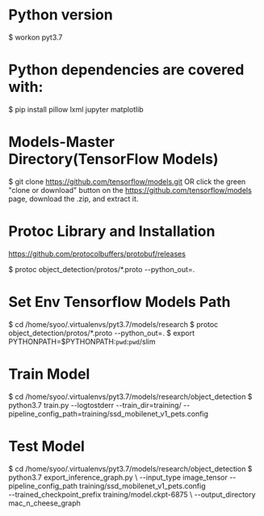 # Python version
$ workon pyt3.7


# Python dependencies are covered with: 

$ pip install pillow lxml jupyter matplotlib


# Models-Master Directory(TensorFlow Models)

$ git clone https://github.com/tensorflow/models.git 
OR click the green "clone or download" button on the https://github.com/tensorflow/models page, 
download the .zip, and extract it.


# Protoc Library and Installation

https://github.com/protocolbuffers/protobuf/releases

$ protoc object_detection/protos/*.proto --python_out=.


# Set Env Tensorflow Models Path
$ cd /home/syoo/.virtualenvs/pyt3.7/models/research
$ protoc object_detection/protos/*.proto --python_out=.
$ export PYTHONPATH=$PYTHONPATH:`pwd`:`pwd`/slim


# Train Model
$ cd /home/syoo/.virtualenvs/pyt3.7/models/research/object_detection
$ python3.7 train.py --logtostderr --train_dir=training/ --pipeline_config_path=training/ssd_mobilenet_v1_pets.config


# Test Model
$ cd /home/syoo/.virtualenvs/pyt3.7/models/research/object_detection
$ python3.7 export_inference_graph.py \ 
	--input_type image_tensor --pipeline_config_path training/ssd_mobilenet_v1_pets.config \
	--trained_checkpoint_prefix training/model.ckpt-6875 \ 
	--output_directory mac_n_cheese_graph
